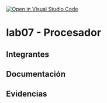 [![Open in Visual Studio Code](https://classroom.github.com/assets/open-in-vscode-2e0aaae1b6195c2367325f4f02e2d04e9abb55f0b24a779b69b11b9e10269abc.svg)](https://classroom.github.com/online_ide?assignment_repo_id=19661057&assignment_repo_type=AssignmentRepo)
# lab07 - Procesador

## Integrantes


## Documentación


## Evidencias